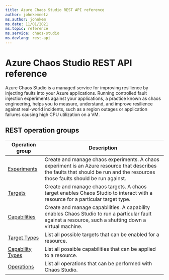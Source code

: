 ```yaml
---
title: Azure Chaos Studio REST API reference
author: johnkemnetz
ms.author: johnkem
ms.date: 11/01/2021
ms.topic: reference
ms.service: chaos-studio
ms.devlang: rest-api
---
```


# Azure Chaos Studio REST API reference

Azure Chaos Studio is a managed service for improving resilience by injecting faults into your Azure applications. Running controlled fault injection experiments against your applications, a practice known as chaos engineering, helps you to measure, understand, and improve resilience against real-world incidents, such as a region outages or application failures causing high CPU utilization on a VM.

## REST operation groups

| Operation group | Description |
|-----------------|-------------|
| [Experiments](xref:management.azure.com.chaosstudio.experiments) | Create and manage chaos experiments. A chaos experiment is an Azure resource that describes the faults that should be run and the resources those faults should be run against. |
| [Targets](xref:management.azure.com.chaosstudio.targets) | Create and manage chaos targets. A chaos target enables Chaos Studio to interact with a resource for a particular target type. |
| [Capabilities](xref:management.azure.com.chaosstudio.capabilities) | Create and manage capabilities. A capability enables Chaos Studio to run a particular fault against a resource, such a shutting down a virtual machine. |
| [Target Types](xref:management.azure.com.chaosstudio.targettypes) | List all possible targets that can be enabled for a resource. |
| [Capability Types](xref:management.azure.com.chaosstudio.capabilitytypes) | List all possible capabilities that can be applied to a resource. |
| [Operations](xref:management.azure.com.chaosstudio.operations) | List all operations that can be performed with Chaos Studio. |
